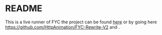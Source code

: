 # README
This is a live runner of FYC the project can be found [here](https://github.com/HttpAnimation/FYC-Rewrite-V2) or by going here https://github.com/HttpAnimation/FYC-Rewrite-V2 and .